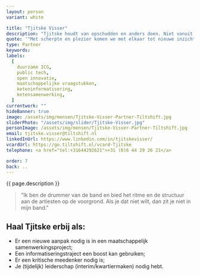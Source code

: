 ```yaml
---
layout: person
variant: white

title: "Tjitske Visser"
description: "Tjitske houdt van opschudden en anders doen. Niet vanuit de de losse pols maar vanuit een duidelijke visie. Met haar achtergrond in keteninformatisering en -samenwerking (Phd.) geeft ze ketens en projecten koers en ritme en zorgt als kwartiermaker en programmamanager dat de experts hun werk wél kunnen doen. Gepokt en gemazeld in de overheid stuurt ze op alle niveau’s richting ‘de bedoeling’. Ze creëert verbinding en vertrouwen maar verlangt tegelijkertijd concrete resultaten van de projectleiders en teams."
quote: '"Met scherpte en plezier komen we met elkaar tot nieuwe inzichten en oplossingen.”'
type: Partner
keywords:
labels:
  [
    duurzame ICG,
    public tech,
    open innovatie,
    maatschappelijke vraagstukken,
    keteninformatisering,
    ketensamenwerking,
  ]
currentwork: ""
hideBanner: true
image: /assets/img/mensen/Tjitske-Visser-Partner-Tiltshift.jpg
sliderPhoto: "/assets/img/slider/Tjitske-Visser.jpg"
personImage: /assets/img/mensen/Tjitske-Visser-Partner-Tiltshift.jpg
email: tjitske.visser@tiltshift.nl
linkedInUrl: https://www.linkedin.com/in/tjitskevisser/
vcardUrl: https://go.tiltshift.nl/vcard-Tjitske
telephone: <a href="tel:+31644292621‬">+31 (0)6 44 29 26 21‬</a>

order: 7
back: ..
---
```


{{ page.description }}

> "Ik ben de drummer van de band en bied het ritme en de structuur aan de artiesten op de voorgrond. Als je dat niet wilt, dan zit je niet in mijn band."

<h2>Haal Tjitske erbij als:</h2>

- Er een nieuwe aanpak nodig is in een maatschappelijk samenwerkingsproject;
- Een informatiseringstraject een boost kan gebruiken;
- Er een kritische meedenker nodig is;
- Je (tijdelijk) leiderschap (interim/kwartiermaken) nodig hebt.
